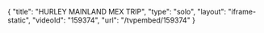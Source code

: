 {
    "title": "HURLEY MAINLAND MEX TRIP",
    "type": "solo",
    "layout": "iframe-static",
    "videoId": "159374",
    "url": "\/tvpembed\/159374"
}